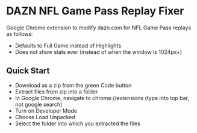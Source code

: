 # DAZN NFL Game Pass Replay Fixer
Google Chrome extension to modify dazn.com for NFL Game Pass replays as follows:
- Defaults to Full Game instead of Highlights
- Does not show stats ever (instead of when the window is 1024px+)

## Quick Start
- Download as a zip from the green Code button
- Extract files from zip into a folder
- In Google Chrome, navigate to chrome://extensions (type into top bar, not google search)
- Turn on Developer Mode
- Choose Load Unpacked
- Select the folder into which you extracted the files
  
